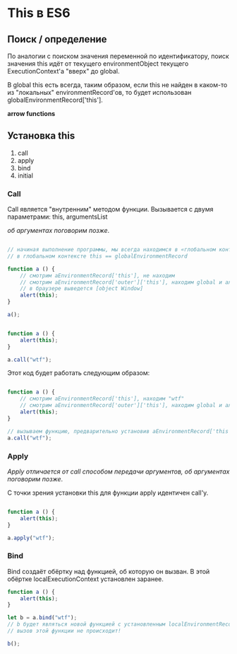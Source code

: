 # This в ES6

## Поиск / определение

По аналогии с поиском значения переменной по идентификатору, поиск значения this идёт от текущего environmentObject текущего ExecutionContext'a "вверх" до global.

В global this есть всегда, таким образом, если this не найден в каком-то из "локальных" environmentRecord'ов, то будет использован globalEnvironmentRecord['this'].

**arrow functions**

## Установка this

1. call
2. apply
3. bind
4. initial

### Call

Call является "внутренним" методом функции. Вызывается с двумя параметрами: this, argumentsList

_об аргументах поговорим позже_.

```javascript

// начиная выполнение программы, мы всегда находимся в «глобальном контексте»
// в глобальном контексте this == globalEnvironmentRecord

function a () {
	// смотрим aEnvironmentRecord['this'], не находим
	// смотрим aEnvironmentRecord['outer']['this'], находим global и алёртим
	// в браузере выведется [object Window]
	alert(this);
}

a();
```



```javascript

function a () {
	alert(this);
}

a.call("wtf");
```

Этот код будет работать следующим образом:

```javascript

function a () {
	// смотрим aEnvironmentRecord['this'], находим "wtf"
	// смотрим aEnvironmentRecord['outer']['this'], находим global и алёртим
	alert(this);
}

// вызываем функцию, предварительно установив aEnvironmentRecord['this'] = "wtf" 
a.call("wtf");
```

### Apply

_Apply отличается от call способом передачи аргументов, об аргументах поговорим позже_.

С точки зрения установки this для функции apply идентичен call'у.

```javascript

function a () {
	alert(this);
}

a.apply("wtf");
```

### Bind

Bind создаёт обёртку над функцией, об которую он вызван. В этой обёртке localExecutionContext установлен заранее.

```javascript
function a () {
	alert(this);
}

let b = a.bind("wtf");
// b будет являться новой функцией с установленным localEnvironmentRecord['this']="wtf"
// вызов этой функции не происходит!

b();
```


